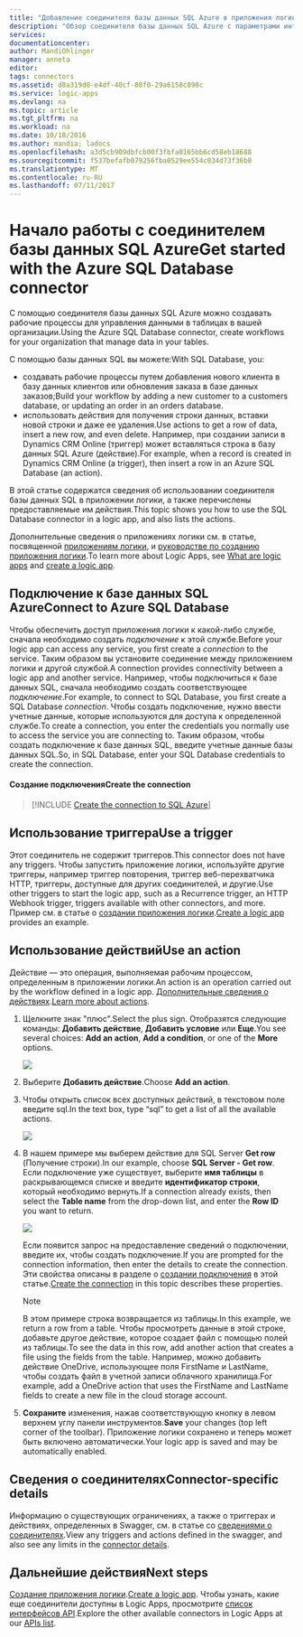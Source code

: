 ```yaml
---
title: "Добавление соединителя базы данных SQL Azure в приложения логики | Документация Майкрософт"
description: "Обзор соединителя базы данных SQL Azure с параметрами интерфейса REST API"
services: 
documentationcenter: 
author: MandiOhlinger
manager: anneta
editor: 
tags: connectors
ms.assetid: d8a319d0-e4df-40cf-88f0-29a6158c898c
ms.service: logic-apps
ms.devlang: na
ms.topic: article
ms.tgt_pltfrm: na
ms.workload: na
ms.date: 10/18/2016
ms.author: mandia; ladocs
ms.openlocfilehash: a3d5cb909dbfcb00f3fbfa0165bb6cd58eb18688
ms.sourcegitcommit: f537befafb079256fba0529ee554c034d73f36b0
ms.translationtype: MT
ms.contentlocale: ru-RU
ms.lasthandoff: 07/11/2017
---
```

# <a name="get-started-with-the-azure-sql-database-connector"></a><span data-ttu-id="39ae2-103">Начало работы с соединителем базы данных SQL Azure</span><span class="sxs-lookup"><span data-stu-id="39ae2-103">Get started with the Azure SQL Database connector</span></span>
<span data-ttu-id="39ae2-104">С помощью соединителя базы данных SQL Azure можно создавать рабочие процессы для управления данными в таблицах в вашей организации.</span><span class="sxs-lookup"><span data-stu-id="39ae2-104">Using the Azure SQL Database connector, create workflows for your organization that manage data in your tables.</span></span> 

<span data-ttu-id="39ae2-105">С помощью базы данных SQL вы можете:</span><span class="sxs-lookup"><span data-stu-id="39ae2-105">With SQL Database, you:</span></span>

* <span data-ttu-id="39ae2-106">создавать рабочие процессы путем добавления нового клиента в базу данных клиентов или обновления заказа в базе данных заказов;</span><span class="sxs-lookup"><span data-stu-id="39ae2-106">Build your workflow by adding a new customer to a customers database, or updating an order in an orders database.</span></span>
* <span data-ttu-id="39ae2-107">использовать действия для получения строки данных, вставки новой строки и даже ее удаления.</span><span class="sxs-lookup"><span data-stu-id="39ae2-107">Use actions to get a row of data, insert a new row, and even delete.</span></span> <span data-ttu-id="39ae2-108">Например, при создании записи в Dynamics CRM Online (триггер) может вставляться строка в базу данных SQL Azure (действие).</span><span class="sxs-lookup"><span data-stu-id="39ae2-108">For example,  when a record is created in Dynamics CRM Online (a trigger), then insert a row in an Azure SQL Database (an action).</span></span> 

<span data-ttu-id="39ae2-109">В этой статье содержатся сведения об использовании соединителя базы данных SQL в приложении логики, а также перечислены предоставляемые им действия.</span><span class="sxs-lookup"><span data-stu-id="39ae2-109">This topic shows you how to use the SQL Database connector in a logic app, and also lists the actions.</span></span>

<span data-ttu-id="39ae2-110">Дополнительные сведения о приложениях логики см. в статье, посвященной [приложениям логики](../logic-apps/logic-apps-what-are-logic-apps.md), и [руководстве по созданию приложения логики](../logic-apps/logic-apps-create-a-logic-app.md).</span><span class="sxs-lookup"><span data-stu-id="39ae2-110">To learn more about Logic Apps, see [What are logic apps](../logic-apps/logic-apps-what-are-logic-apps.md) and [create a logic app](../logic-apps/logic-apps-create-a-logic-app.md).</span></span>

## <a name="connect-to-azure-sql-database"></a><span data-ttu-id="39ae2-111">Подключение к базе данных SQL Azure</span><span class="sxs-lookup"><span data-stu-id="39ae2-111">Connect to Azure SQL Database</span></span>
<span data-ttu-id="39ae2-112">Чтобы обеспечить доступ приложения логики к какой-либо службе, сначала необходимо создать *подключение* к этой службе.</span><span class="sxs-lookup"><span data-stu-id="39ae2-112">Before your logic app can access any service, you first create a *connection* to the service.</span></span> <span data-ttu-id="39ae2-113">Таким образом вы установите соединение между приложением логики и другой службой.</span><span class="sxs-lookup"><span data-stu-id="39ae2-113">A connection provides connectivity between a logic app and another service.</span></span> <span data-ttu-id="39ae2-114">Например, чтобы подключиться к базе данных SQL, сначала необходимо создать соответствующее *подключение*.</span><span class="sxs-lookup"><span data-stu-id="39ae2-114">For example, to connect to SQL Database, you first create a SQL Database *connection*.</span></span> <span data-ttu-id="39ae2-115">Чтобы создать подключение, нужно ввести учетные данные, которые используются для доступа к определенной службе.</span><span class="sxs-lookup"><span data-stu-id="39ae2-115">To create a connection, you enter the credentials you normally use to access the service you are connecting to.</span></span> <span data-ttu-id="39ae2-116">Таким образом, чтобы создать подключение к базе данных SQL, введите учетные данные базы данных SQL.</span><span class="sxs-lookup"><span data-stu-id="39ae2-116">So, in SQL Database, enter your SQL Database credentials to create the connection.</span></span> 

#### <a name="create-the-connection"></a><span data-ttu-id="39ae2-117">Создание подключения</span><span class="sxs-lookup"><span data-stu-id="39ae2-117">Create the connection</span></span>
> [!INCLUDE [Create the connection to SQL Azure](../../includes/connectors-create-api-sqlazure.md)]
> 
> 

## <a name="use-a-trigger"></a><span data-ttu-id="39ae2-118">Использование триггера</span><span class="sxs-lookup"><span data-stu-id="39ae2-118">Use a trigger</span></span>
<span data-ttu-id="39ae2-119">Этот соединитель не содержит триггеров.</span><span class="sxs-lookup"><span data-stu-id="39ae2-119">This connector does not have any triggers.</span></span> <span data-ttu-id="39ae2-120">Чтобы запустить приложение логики, используйте другие триггеры, например триггер повторения, триггер веб-перехватчика HTTP, триггеры, доступные для других соединителей, и другие.</span><span class="sxs-lookup"><span data-stu-id="39ae2-120">Use other triggers to start the logic app, such as a Recurrence trigger, an HTTP Webhook trigger, triggers available with other connectors, and more.</span></span> <span data-ttu-id="39ae2-121">Пример см. в статье о [создании приложения логики](../logic-apps/logic-apps-create-a-logic-app.md).</span><span class="sxs-lookup"><span data-stu-id="39ae2-121">[Create a logic app](../logic-apps/logic-apps-create-a-logic-app.md) provides an example.</span></span>

## <a name="use-an-action"></a><span data-ttu-id="39ae2-122">Использование действий</span><span class="sxs-lookup"><span data-stu-id="39ae2-122">Use an action</span></span>
<span data-ttu-id="39ae2-123">Действие — это операция, выполняемая рабочим процессом, определенным в приложении логики.</span><span class="sxs-lookup"><span data-stu-id="39ae2-123">An action is an operation carried out by the workflow defined in a logic app.</span></span> <span data-ttu-id="39ae2-124">[Дополнительные сведения о действиях](../logic-apps/logic-apps-what-are-logic-apps.md#logic-app-concepts).</span><span class="sxs-lookup"><span data-stu-id="39ae2-124">[Learn more about actions](../logic-apps/logic-apps-what-are-logic-apps.md#logic-app-concepts).</span></span>

1. <span data-ttu-id="39ae2-125">Щелкните знак "плюс".</span><span class="sxs-lookup"><span data-stu-id="39ae2-125">Select the plus sign.</span></span> <span data-ttu-id="39ae2-126">Отобразятся следующие команды: **Добавить действие**, **Добавить условие** или **Еще**.</span><span class="sxs-lookup"><span data-stu-id="39ae2-126">You see several choices: **Add an action**, **Add a condition**, or one of the **More** options.</span></span>
   
    ![](./media/connectors-create-api-sqlazure/add-action.png)
2. <span data-ttu-id="39ae2-127">Выберите **Добавить действие**.</span><span class="sxs-lookup"><span data-stu-id="39ae2-127">Choose **Add an action**.</span></span>
3. <span data-ttu-id="39ae2-128">Чтобы открыть список всех доступных действий, в текстовом поле введите sql.</span><span class="sxs-lookup"><span data-stu-id="39ae2-128">In the text box, type “sql” to get a list of all the available actions.</span></span>
   
    ![](./media/connectors-create-api-sqlazure/sql-1.png) 
4. <span data-ttu-id="39ae2-129">В нашем примере мы выберем действие для SQL Server **Get row** (Получение строки).</span><span class="sxs-lookup"><span data-stu-id="39ae2-129">In our example, choose **SQL Server - Get row**.</span></span> <span data-ttu-id="39ae2-130">Если подключение уже существует, выберите **имя таблицы** в раскрывающемся списке и введите **идентификатор строки**, который необходимо вернуть.</span><span class="sxs-lookup"><span data-stu-id="39ae2-130">If a connection already exists, then select the **Table name** from the drop-down list, and enter the **Row ID** you want to return.</span></span>
   
    ![](./media/connectors-create-api-sqlazure/sample-table.png)
   
    <span data-ttu-id="39ae2-131">Если появится запрос на предоставление сведений о подключении, введите их, чтобы создать подключение.</span><span class="sxs-lookup"><span data-stu-id="39ae2-131">If you are prompted for the connection information, then enter the details to create the connection.</span></span> <span data-ttu-id="39ae2-132">Эти свойства описаны в разделе о [создании подключения](connectors-create-api-sqlazure.md#create-the-connection) в этой статье.</span><span class="sxs-lookup"><span data-stu-id="39ae2-132">[Create the connection](connectors-create-api-sqlazure.md#create-the-connection) in this topic describes these properties.</span></span> 
   
   > [!NOTE]
   > <span data-ttu-id="39ae2-133">В этом примере строка возвращается из таблицы.</span><span class="sxs-lookup"><span data-stu-id="39ae2-133">In this example, we return a row from a table.</span></span> <span data-ttu-id="39ae2-134">Чтобы просмотреть данные в этой строке, добавьте другое действие, которое создает файл с помощью полей из таблицы.</span><span class="sxs-lookup"><span data-stu-id="39ae2-134">To see the data in this row, add another action that creates a file using the fields from the table.</span></span> <span data-ttu-id="39ae2-135">Например, можно добавить действие OneDrive, использующее поля FirstName и LastName, чтобы создать файл в учетной записи облачного хранилища.</span><span class="sxs-lookup"><span data-stu-id="39ae2-135">For example, add a OneDrive action that uses the FirstName and LastName fields to create a new file in the cloud storage account.</span></span> 
   > 
   > 
5. <span data-ttu-id="39ae2-136">**Сохраните** изменения, нажав соответствующую кнопку в левом верхнем углу панели инструментов.</span><span class="sxs-lookup"><span data-stu-id="39ae2-136">**Save** your changes (top left corner of the toolbar).</span></span> <span data-ttu-id="39ae2-137">Приложение логики сохранено и теперь может быть включено автоматически.</span><span class="sxs-lookup"><span data-stu-id="39ae2-137">Your logic app is saved and may be automatically enabled.</span></span>

## <a name="connector-specific-details"></a><span data-ttu-id="39ae2-138">Сведения о соединителях</span><span class="sxs-lookup"><span data-stu-id="39ae2-138">Connector-specific details</span></span>

<span data-ttu-id="39ae2-139">Информацию о существующих ограничениях, а также о триггерах и действиях, определенных в Swagger, см. в статье со [сведениями о соединителях](/connectors/sql/).</span><span class="sxs-lookup"><span data-stu-id="39ae2-139">View any triggers and actions defined in the swagger, and also see any limits in the [connector details](/connectors/sql/).</span></span> 

## <a name="next-steps"></a><span data-ttu-id="39ae2-140">Дальнейшие действия</span><span class="sxs-lookup"><span data-stu-id="39ae2-140">Next steps</span></span>
<span data-ttu-id="39ae2-141">[Создание приложения логики](../logic-apps/logic-apps-create-a-logic-app.md).</span><span class="sxs-lookup"><span data-stu-id="39ae2-141">[Create a logic app](../logic-apps/logic-apps-create-a-logic-app.md).</span></span> <span data-ttu-id="39ae2-142">Чтобы узнать, какие еще соединители доступны в Logic Apps, просмотрите [список интерфейсов API](apis-list.md).</span><span class="sxs-lookup"><span data-stu-id="39ae2-142">Explore the other available connectors in Logic Apps at our [APIs list](apis-list.md).</span></span>

